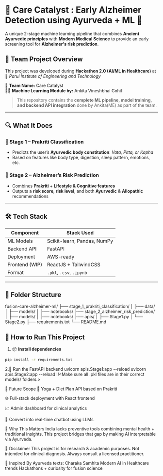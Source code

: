 # 🧠 Care Catalyst : Early Alzheimer Detection using Ayurveda + ML 🌿

A unique 2-stage machine learning pipeline that combines **Ancient Ayurvedic principles** with **Modern Medical Science** to provide an early screening tool for **Alzheimer's risk prediction**.


## 👥 Team Project Overview

This project was developed during **Hackathon 2.0 (AI/ML in Healthcare)** at  
📍 *Parul Institute of Engineering and Technology*

🧠 **Team Name:** Care Catalyst  
👩‍💻 **Machine Learning Module by:** Ankita Vineshbhai Gohil

> This repository contains the **complete ML pipeline, model training, and backend API integration** done by Ankita(ME)  as part of the team.

---

## 🔍 What It Does

### 🧪 Stage 1 – Prakriti Classification
- Predicts the user’s **Ayurvedic body constitution**: *Vata, Pitta, or Kapha*
- Based on features like body type, digestion, sleep pattern, emotions, etc.

### 🧠 Stage 2 – Alzheimer’s Risk Prediction
- Combines **Prakriti** + **Lifestyle & Cognitive features**
- Outputs a **risk score**, **risk level**, and both **Ayurvedic** & **Allopathic** recommendations

---

## 🛠️ Tech Stack

| Component      | Stack Used                 |
|----------------|----------------------------|
| ML Models      | Scikit-learn, Pandas, NumPy |
| Backend API    | FastAPI                    |
| Deployment     | AWS-ready                  |
| Frontend (WIP) | ReactJS + TailwindCSS      |
| Format         | `.pkl`, `.csv`, `.ipynb`   |

---

## 📂 Folder Structure
fusion-care-alzheimer-ml/
├── stage_1_prakriti_classification/
│ ├── data/
│ ├── models/
│ ├── notebooks/
├── stage_2_alzheimer_risk_prediction/
│ ├── models/
│ ├── notebooks/
├── apis/
│ ├── Stage1.py
│ └── Stage2.py
├── requirements.txt
└── README.md

## 🚀 How to Run This Project

1. 📦 **Install dependencies**
```bash
pip install -r requirements.txt
```
2.🧠 Run the FastAPI backend
uvicorn apis.Stage1:app --reload
uvicorn apis.Stage2:app --reload
!!<Make sure all .pkl files are in their correct models/ folders.>

🔮 Future Scope
🧘 Yoga + Diet Plan API based on Prakriti

🌐 Full-stack deployment with React frontend

📈 Admin dashboard for clinical analytics

🤖 Convert into real-time chatbot using LLMs

🧠 Why This Matters
India lacks preventive tools combining mental health + traditional insights.
This project bridges that gap by making AI interpretable via Ayurveda.

📌 Disclaimer
This project is for research & academic purposes.
Not intended for clinical diagnosis. Always consult a licensed practitioner.

💖 Inspired By
Ayurveda texts: Charaka Samhita
Modern AI in Healthcare trends
Hackathons + curiosity for fusion science 


